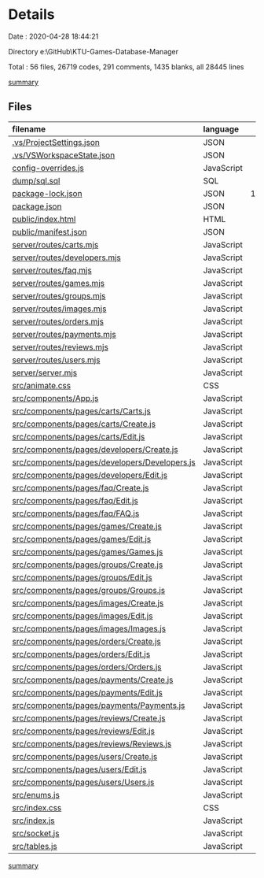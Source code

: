 # Details

Date : 2020-04-28 18:44:21

Directory e:\GitHub\KTU-Games-Database-Manager

Total : 56 files,  26719 codes, 291 comments, 1435 blanks, all 28445 lines

[summary](results.md)

## Files
| filename | language | code | comment | blank | total |
| :--- | :--- | ---: | ---: | ---: | ---: |
| [.vs/ProjectSettings.json](/.vs/ProjectSettings.json) | JSON | 3 | 0 | 0 | 3 |
| [.vs/VSWorkspaceState.json](/.vs/VSWorkspaceState.json) | JSON | 6 | 0 | 0 | 6 |
| [config-overrides.js](/config-overrides.js) | JavaScript | 12 | 0 | 2 | 14 |
| [dump/sql.sql](/dump/sql.sql) | SQL | 165 | 0 | 18 | 183 |
| [package-lock.json](/package-lock.json) | JSON | 17,546 | 0 | 1 | 17,547 |
| [package.json](/package.json) | JSON | 45 | 0 | 1 | 46 |
| [public/index.html](/public/index.html) | HTML | 16 | 0 | 0 | 16 |
| [public/manifest.json](/public/manifest.json) | JSON | 15 | 0 | 1 | 16 |
| [server/routes/carts.mjs](/server/routes/carts.mjs) | JavaScript | 0 | 0 | 1 | 1 |
| [server/routes/developers.mjs](/server/routes/developers.mjs) | JavaScript | 52 | 29 | 17 | 98 |
| [server/routes/faq.mjs](/server/routes/faq.mjs) | JavaScript | 47 | 25 | 16 | 88 |
| [server/routes/games.mjs](/server/routes/games.mjs) | JavaScript | 73 | 29 | 21 | 123 |
| [server/routes/groups.mjs](/server/routes/groups.mjs) | JavaScript | 70 | 33 | 20 | 123 |
| [server/routes/images.mjs](/server/routes/images.mjs) | JavaScript | 55 | 25 | 16 | 96 |
| [server/routes/orders.mjs](/server/routes/orders.mjs) | JavaScript | 88 | 41 | 26 | 155 |
| [server/routes/payments.mjs](/server/routes/payments.mjs) | JavaScript | 59 | 25 | 16 | 100 |
| [server/routes/reviews.mjs](/server/routes/reviews.mjs) | JavaScript | 61 | 25 | 17 | 103 |
| [server/routes/users.mjs](/server/routes/users.mjs) | JavaScript | 67 | 25 | 19 | 111 |
| [server/server.mjs](/server/server.mjs) | JavaScript | 39 | 1 | 6 | 46 |
| [src/animate.css](/src/animate.css) | CSS | 3,057 | 11 | 558 | 3,626 |
| [src/components/App.js](/src/components/App.js) | JavaScript | 52 | 0 | 7 | 59 |
| [src/components/pages/carts/Carts.js](/src/components/pages/carts/Carts.js) | JavaScript | 18 | 0 | 3 | 21 |
| [src/components/pages/carts/Create.js](/src/components/pages/carts/Create.js) | JavaScript | 0 | 0 | 1 | 1 |
| [src/components/pages/carts/Edit.js](/src/components/pages/carts/Edit.js) | JavaScript | 0 | 0 | 1 | 1 |
| [src/components/pages/developers/Create.js](/src/components/pages/developers/Create.js) | JavaScript | 74 | 0 | 7 | 81 |
| [src/components/pages/developers/Developers.js](/src/components/pages/developers/Developers.js) | JavaScript | 91 | 0 | 14 | 105 |
| [src/components/pages/developers/Edit.js](/src/components/pages/developers/Edit.js) | JavaScript | 86 | 0 | 7 | 93 |
| [src/components/pages/faq/Create.js](/src/components/pages/faq/Create.js) | JavaScript | 77 | 0 | 8 | 85 |
| [src/components/pages/faq/Edit.js](/src/components/pages/faq/Edit.js) | JavaScript | 78 | 0 | 7 | 85 |
| [src/components/pages/faq/FAQ.js](/src/components/pages/faq/FAQ.js) | JavaScript | 92 | 0 | 14 | 106 |
| [src/components/pages/games/Create.js](/src/components/pages/games/Create.js) | JavaScript | 311 | 2 | 38 | 351 |
| [src/components/pages/games/Edit.js](/src/components/pages/games/Edit.js) | JavaScript | 366 | 3 | 45 | 414 |
| [src/components/pages/games/Games.js](/src/components/pages/games/Games.js) | JavaScript | 92 | 0 | 13 | 105 |
| [src/components/pages/groups/Create.js](/src/components/pages/groups/Create.js) | JavaScript | 358 | 2 | 43 | 403 |
| [src/components/pages/groups/Edit.js](/src/components/pages/groups/Edit.js) | JavaScript | 394 | 3 | 46 | 443 |
| [src/components/pages/groups/Groups.js](/src/components/pages/groups/Groups.js) | JavaScript | 91 | 0 | 13 | 104 |
| [src/components/pages/images/Create.js](/src/components/pages/images/Create.js) | JavaScript | 193 | 2 | 29 | 224 |
| [src/components/pages/images/Edit.js](/src/components/pages/images/Edit.js) | JavaScript | 116 | 0 | 17 | 133 |
| [src/components/pages/images/Images.js](/src/components/pages/images/Images.js) | JavaScript | 100 | 0 | 14 | 114 |
| [src/components/pages/orders/Create.js](/src/components/pages/orders/Create.js) | JavaScript | 353 | 2 | 46 | 401 |
| [src/components/pages/orders/Edit.js](/src/components/pages/orders/Edit.js) | JavaScript | 396 | 3 | 54 | 453 |
| [src/components/pages/orders/Orders.js](/src/components/pages/orders/Orders.js) | JavaScript | 97 | 0 | 15 | 112 |
| [src/components/pages/payments/Create.js](/src/components/pages/payments/Create.js) | JavaScript | 181 | 0 | 24 | 205 |
| [src/components/pages/payments/Edit.js](/src/components/pages/payments/Edit.js) | JavaScript | 177 | 0 | 25 | 202 |
| [src/components/pages/payments/Payments.js](/src/components/pages/payments/Payments.js) | JavaScript | 96 | 0 | 13 | 109 |
| [src/components/pages/reviews/Create.js](/src/components/pages/reviews/Create.js) | JavaScript | 162 | 0 | 24 | 186 |
| [src/components/pages/reviews/Edit.js](/src/components/pages/reviews/Edit.js) | JavaScript | 172 | 0 | 25 | 197 |
| [src/components/pages/reviews/Reviews.js](/src/components/pages/reviews/Reviews.js) | JavaScript | 96 | 0 | 13 | 109 |
| [src/components/pages/users/Create.js](/src/components/pages/users/Create.js) | JavaScript | 358 | 2 | 43 | 403 |
| [src/components/pages/users/Edit.js](/src/components/pages/users/Edit.js) | JavaScript | 394 | 3 | 46 | 443 |
| [src/components/pages/users/Users.js](/src/components/pages/users/Users.js) | JavaScript | 93 | 0 | 14 | 107 |
| [src/enums.js](/src/enums.js) | JavaScript | 45 | 0 | 4 | 49 |
| [src/index.css](/src/index.css) | CSS | 14 | 0 | 3 | 17 |
| [src/index.js](/src/index.js) | JavaScript | 5 | 0 | 1 | 6 |
| [src/socket.js](/src/socket.js) | JavaScript | 3 | 0 | 2 | 5 |
| [src/tables.js](/src/tables.js) | JavaScript | 12 | 0 | 0 | 12 |

[summary](results.md)
